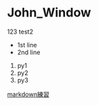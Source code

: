 # John_Window
123
test2

- 1st line
- 2nd line

1. py1
2. py2
3. py3

[markdown練習](./markdown練習/README.md)